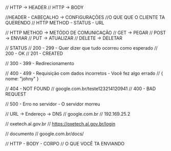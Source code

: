 // HTTP -> HEADER 
// HTTP -> BODY

//HEADER - CABEÇALHO -> CONFIGURAÇÕES
//O QUE QUE O CLIENTE TA QUERENDO
// HTTP METHOD - STATUS - URL

// HTTP METHOD -> METÓDO DE COMUNICAÇÃO
// GET -> PEGAR
// POST -> ENVIAR
// PUT -> ATUALIZAR
// DELETE -> DELETAR


// STATUS
// 200 - 299 - Quer dizer que tudo ocorreu como esperado
// 200 - OK
// 201 - CREATED

// 300 - 399 - Redirecionamento

// 400 - 499 - Requisição com dados incorretos - Você fez algo errado
// { nome: "johny" }

// 404 - NOT FOUND
// google.com.br/teste123214120941
// 400 - BAD REQUEST

// 500 - Erro no servidor - O servidor morreu

// URL -> Endereço -> DNS
// google.com.br 
// 192.169.25.2

// oxetech.al.gov.br
// https://oxetech.al.gov.br/login

// documento
// google.com.br/docs/


// HTTP - BODY - CORPO
// O QUE VOCÊ TA ENVIANDO

